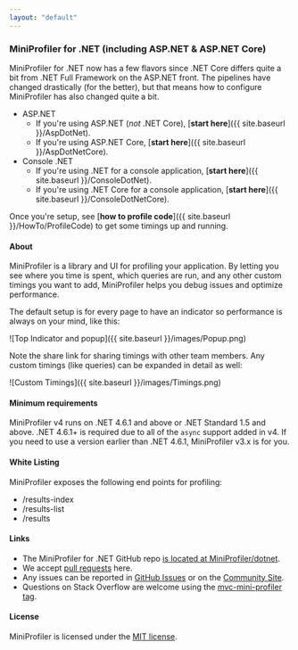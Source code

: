 ```yaml
---
layout: "default"
---
```

### MiniProfiler for .NET (including ASP.NET & ASP.NET Core)

MiniProfiler for .NET now has a few flavors since .NET Core differs quite a bit from .NET Full Framework on the ASP.NET front. The pipelines have changed drastically (for the better), but that means how to configure MiniProfiler has also changed quite a bit.

- ASP.NET
  - If you're using ASP.NET (*not* .NET Core), [**start here**]({{ site.baseurl }}/AspDotNet).
  - If you're using ASP.NET Core, [**start here**]({{ site.baseurl }}/AspDotNetCore).
- Console .NET
  - If you're using .NET for a console application, [**start here**]({{ site.baseurl }}/ConsoleDotNet).
  - If you're using .NET Core for a console application, [**start here**]({{ site.baseurl }}/ConsoleDotNetCore).

Once you're setup, see [**how to profile code**]({{ site.baseurl }}/HowTo/ProfileCode) to get some timings up and running.

#### About

MiniProfiler is a library and UI for profiling your application. By letting you see where you time is spent, which queries are run, and any other custom timings you want to add, MiniProfiler helps you debug issues and optimize performance.

The default setup is for every page to have an indicator so performance is always on your mind, like this:

![Top Indicator and popup]({{ site.baseurl }}/images/Popup.png)

Note the share link for sharing timings with other team members. Any custom timings (like queries) can be expanded in detail as well:

![Custom Timings]({{ site.baseurl }}/images/Timings.png)

#### Minimum requirements
MiniProfiler v4 runs on .NET 4.6.1 and above or .NET Standard 1.5 and above. .NET 4.6.1+ is required due to all of the `async` support added in v4. If you need to use a version earlier than .NET 4.6.1, MiniProfiler v3.x is for you.

#### White Listing
MiniProfiler exposes the following end points for profiling:
* /results-index
* /results-list
* /results

#### Links
* The MiniProfiler for .NET GitHub repo [is located at MiniProfiler/dotnet](https://github.com/MiniProfiler/dotnet).
* We accept [pull requests](https://github.com/MiniProfiler/dotnet/pulls) here.
* Any issues can be reported in [GitHub Issues](https://github.com/MiniProfiler/dotnet/issues) or on the [Community Site](http://community.miniprofiler.com/).
* Questions on Stack Overflow are welcome using the [mvc-mini-profiler tag](https://stackoverflow.com/questions/tagged/mvc-mini-profiler).

#### License
MiniProfiler is licensed under the [MIT license](https://github.com/MiniProfiler/dotnet/blob/master/LICENSE.txt).
